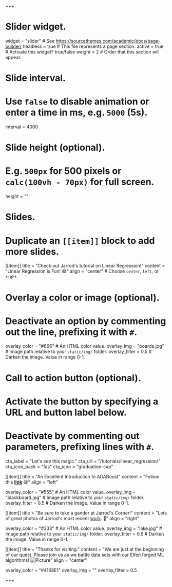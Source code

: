 +++
# Slider widget.
widget = "slider"  # See https://sourcethemes.com/academic/docs/page-builder/
headless = true  # This file represents a page section.
active = true  # Activate this widget? true/false
weight = 2  # Order that this section will appear.

# Slide interval.
# Use `false` to disable animation or enter a time in ms, e.g. `5000` (5s).
interval = 4000

# Slide height (optional).
# E.g. `500px` for 500 pixels or `calc(100vh - 70px)` for full screen.
height = ""

# Slides.
# Duplicate an `[[item]]` block to add more slides.
[[item]]
  title = "Check out Jarrod's tutorial on Linear Regression!"
  content = "Linear Regression is Fun! :smile:"
  align = "center"  # Choose `center`, `left`, or `right`.

  # Overlay a color or image (optional).
  #   Deactivate an option by commenting out the line, prefixing it with `#`.
  overlay_color = "#666"  # An HTML color value.
  overlay_img = "boards.jpg"  # Image path relative to your `static/img/` folder.
  overlay_filter = 0.5  # Darken the image. Value in range 0-1.

  # Call to action button (optional).
  #   Activate the button by specifying a URL and button label below.
  #   Deactivate by commenting out parameters, prefixing lines with `#`.
  cta_label = "Let's see this magic."
  cta_url = "/tutorials/linear_regression/"
  cta_icon_pack = "fas"
  cta_icon = "graduation-cap"

[[item]]
  title = "An Excellent Introduction to ADABoost"
  content = "Follow this [**link**](/tutorials/adaboost/) :smile:"
  align = "left"

  overlay_color = "#555"  # An HTML color value.
  overlay_img = "blackboard.jpg"  # Image path relative to your `static/img/` folder.
  overlay_filter = 0.5  # Darken the image. Value in range 0-1.

[[item]]
  title = "Be sure to take a gander at Jarrod's Corner!"
  content = "Lots of great photos of Jarrod's most recent [work](/jcorner/). :dragon:"
  align = "right"

  overlay_color = "#333"  # An HTML color value.
  overlay_img = "lake.jpg"  # Image path relative to your `static/img/` folder.
  overlay_filter = 0.5  # Darken the image. Value in range 0-1.
  
[[item]]
  title = "Thanks for visiting."
  content = "We are just at the beginning of our quest. Please join us as we battle data sets with our Elfen forged ML algorithms! ![Picture](/static/img/mace_01_t.png)"
  align = "center"
  
  overlay_color = "#4168E1"
  overlay_img = ""
  overlay_filter = 0.5
  
+++
